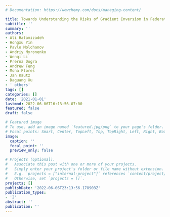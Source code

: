 ```yaml
---
# Documentation: https://wowchemy.com/docs/managing-content/

title: Towards Understanding the Risks of Gradient Inversion in Federated Learning
subtitle: ''
summary: ''
authors:
- Ali Hatamizadeh
- Hongxu Yin
- Pavlo Molchanov
- Andriy Myronenko
- Wenqi Li
- Prerna Dogra
- Andrew Feng
- Mona Flores
- Jan Kautz
- Daguang Xu
- ' others'
tags: []
categories: []
date: '2021-01-01'
lastmod: 2022-06-06T16:13:56-07:00
featured: false
draft: false

# Featured image
# To use, add an image named `featured.jpg/png` to your page's folder.
# Focal points: Smart, Center, TopLeft, Top, TopRight, Left, Right, BottomLeft, Bottom, BottomRight.
image:
  caption: ''
  focal_point: ''
  preview_only: false

# Projects (optional).
#   Associate this post with one or more of your projects.
#   Simply enter your project's folder or file name without extension.
#   E.g. `projects = ["internal-project"]` references `content/project/deep-learning/index.md`.
#   Otherwise, set `projects = []`.
projects: []
publishDate: '2022-06-06T23:13:56.178903Z'
publication_types:
- '2'
abstract: ''
publication: ''
---
```

